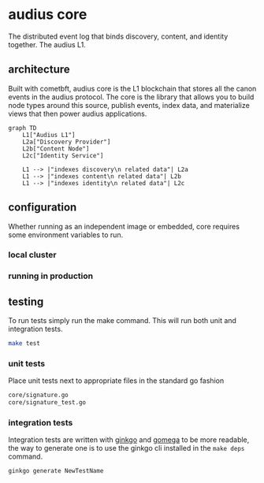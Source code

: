 # audius core

The distributed event log that binds discovery, content, and identity together. The audius L1.

## architecture

Built with cometbft, audius core is the L1 blockchain that stores all the canon events in the audius protocol. The core is the library that allows you to build node types around this source, publish events, index data, and materialize views that then power audius applications.

```mermaid
graph TD
    L1["Audius L1"]
    L2a["Discovery Provider"]
    L2b["Content Node"]
    L2c["Identity Service"]

    L1 --> |"indexes discovery\n related data"| L2a
    L1 --> |"indexes content\n related data"| L2b
    L1 --> |"indexes identity\n related data"| L2c

```

## configuration

Whether running as an independent image or embedded, core requires some environment variables to run.

### local cluster

### running in production


## testing

To run tests simply run the make command. This will run both unit and integration tests.

```bash
make test
```

### unit tests

Place unit tests next to appropriate files in the standard go fashion

```bash
core/signature.go
core/signature_test.go
```

### integration tests

Integration tests are written with [ginkgo](https://github.com/onsi/ginkgo) and [gomega](https://github.com/onsi/gomega) to be more readable, the way to generate one is to use the ginkgo cli installed in the `make deps` command.

```bash
ginkgo generate NewTestName
```
